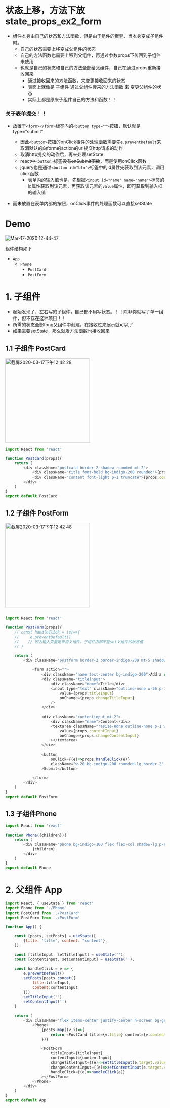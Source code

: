 
# 状态上移，方法下放 state_props_ex2_form 

- 组件本身由自己的状态和方法函数，但是由于组件的嵌套，当本身变成子组件时。
  - 自己的状态需要上移变成父组件的状态
  - 自己的方法函数也需要上移到父组件，再通过参数props下传回到子组件来使用
  - 也就是自己的状态和自己的方法全部给父组件，自己在通过props重新接收回来
    - 通过接收回来的方法函数，来变更接收回来的状态
    - 表面上就像是 子组件 通过父组件传来的方法函数 来 变更父组件的状态
    - 实际上都是原来子组件自己的方法和函数！！


### 关于表单提交！！
- 放置于`<form></form>`标签内的`<button type="">`按钮，默认就是type="submit"
  - 因此`<button>`按钮的onClick事件的处理函数需要先`e.preventDefault`来取消默认的向form的action的url提交http请求的动作
  - 取消http提交的动作后，再来处理setState
  - react中`<button>`标签~~没有onSubmit函数~~，而是使用onClick函数
  - jquery也是通过`<button id="btn">`标签中的id属性先获取到该元素，调用click函数
    - 表单内的输入值也是，先根据`<input id="name" name="name">`标签的id属性获取到该元素，再获取该元素的`value`属性，即可获取到输入框的输入值
  
- 而未放置在表单内部的按钮，onClick事件的处理函数可以直接setState

# Demo

![Mar-17-2020 12-44-47](https://user-images.githubusercontent.com/26485327/76822825-20c87500-684d-11ea-833c-2fde227d6174.gif)

组件结构如下
- `App`
  - `Phone`
    - `PostCard`
    - `PostForm`
    
# 1. 子组件

- 起始发现了，左右写的子组件，自己都不用写状态。！！除非你就写了单一组件，但不存在这种项目！！
- 所需的状态全部fong父组件中创建，在接收过来展示就可以了
- 如果需要setState，那么就发方法函数也接收回来

## 1.1 子组件 PostCard

<img width="267" alt="截屏2020-03-17下午12 42 28" src="https://user-images.githubusercontent.com/26485327/76822682-c5968280-684c-11ea-8cb1-3d665bd61b4f.png">

```javascript
import React from 'react'

function PostCard(props){
    return (
        <div className="postcard border-2 shadow rounded mt-2">
            <div className="title font-bold bg-indigo-200 rounded">{props.title}</div>
            <div className="content font-light p-1 truncate">{props.content}</div>
        </div>
    )
}
export default PostCard
```


## 1.2 子组件 PostForm

<img width="267" alt="截屏2020-03-17下午12 42 48" src="https://user-images.githubusercontent.com/26485327/76822705-d0511780-684c-11ea-9ad1-cf915b6d921d.png">

```javascript

import React from 'react'

function PostForm(props){
    // const handleClick = (e)=>{
    //     e.preventDefault()
    //    // 因为输入变量是来自父组件，子组件内部不能set父组件的状态值
    // }

    return (
        <div className="postform border-2 border-indigo-200 mt-5 shadow-md">
        
            <form action="">
                <div className="name text-center bg-indigo-200">Add a new post</div>
                <div className="titleinput">
                    <div className="name">Title</div>
                    <input type="text" className="outline-none w-56 p-1 text-gray-600"
                        value={props.titleInput}
                        onChange={props.changeTitleInput}
                    />
                </div>
                
                <div className="contentinput mt-2">
                    <div className="name">Content</div>
                    <textarea className="resize-none outline-none p-1 w-56 text-gray-600" 
                        value={props.contentInput}
                        onChange={props.changeContentInput}
                    ></textarea>
                </div>
                
                <button 
                    onClick={(e)=>props.handleClick(e)}
                    className="w-20 bg-indigo-200 rounded-lg border-2"
                >Submit</button>
                
            </form>
        </div>
    )
}
export default PostForm
```
## 1.3 子组件Phone
```javascript
import React from 'react'

function Phone({children}){
    return (
        <div className="phone bg-indigo-100 flex flex-col shadow-lg p-8 overflow-scroll">
            {children}
        </div>
    )
}
export default Phone
```

# 2. 父组件 App

```javascript
import React, { useState } from 'react'
import Phone from './Phone'
import PostCard from './PostCard'
import PostForm from './PostForm'

function App() {

    const [posts, setPosts] = useState([
        {title: 'title', content: "content"},
    ]);

    const [titleInput, setTitleInput] = useState('');
    const [contentInput, setContentInput] = useState('');
    
    const handleClick = e => {
        e.preventDefault()
        setPosts(posts.concat({
            title:titleInput,
            content:contentInput
        }))
        setTitleInput('')
        setContentInput('')
    }
    
    return (
        <div className='flex items-center justify-center h-screen bg-gray-100'>
            <Phone>
                {posts.map((v,i)=>{
                    return <PostCard title={v.title} content={v.content} key={i} />
                })}

                <PostForm
                    titleInput={titleInput}
                    contentInput={contentInput}
                    changeTitleInput={(e)=>setTitleInput(e.target.value)}
                    changeContentInput={(e)=>setContentInput(e.target.value)}
                    handleClick={(e)=>handleClick(e)}
                ></PostForm>
            </Phone>
        </div>
    )
}
export default App
```







